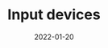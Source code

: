 ---
title: Input devices
date: 2022-01-20
slug: input-devices
image: "hello.jpg"
description: Week 10
---